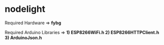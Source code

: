 # nodelight


Required Hardware => <b>fybg</b>

Required Arduino Libraries => <b>1) ESP8266WiFi.h </b>
                              <b>2) ESP8266HTTPClient.h </b>
                              <b>3) ArduinoJson.h </b>
